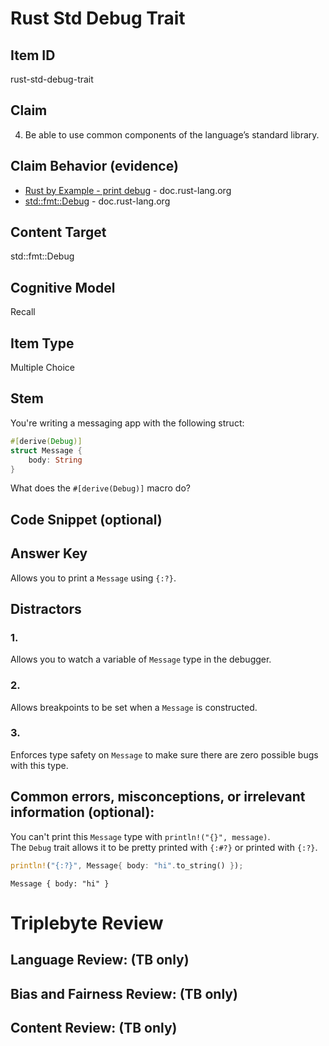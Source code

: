 # Rust Std Debug Trait

## Item ID
rust-std-debug-trait

## Claim
4. Be able to use common components of the language’s standard library.

## Claim Behavior (evidence)
- [Rust by Example - print debug](https://doc.rust-lang.org/stable/rust-by-example/hello/print/print_debug.html) - doc.rust-lang.org
- [std::fmt::Debug](https://doc.rust-lang.org/std/fmt/trait.Debug.html) - doc.rust-lang.org

## Content Target
std::fmt::Debug

## Cognitive Model
Recall

## Item Type
Multiple Choice

## Stem

You're writing a messaging app with the following struct:
```rust
#[derive(Debug)]
struct Message {
    body: String
}
```

What does the `#[derive(Debug)]` macro do?

## Code Snippet (optional)


## Answer Key

Allows you to print a `Message` using `{:?}`.

## Distractors

### 1.

Allows you to watch a variable of `Message` type in the debugger.

### 2.

Allows breakpoints to be set when a `Message` is constructed.

### 3.

Enforces type safety on `Message` to make sure there are zero possible bugs with this type.


## Common errors, misconceptions, or irrelevant information (optional):

You can't print this `Message` type with `println!("{}", message)`.  
The `Debug` trait allows it to be pretty printed with `{:#?}` or printed with `{:?}`.

```rust
println!("{:?}", Message{ body: "hi".to_string() });
```
```
Message { body: "hi" }
```

# Triplebyte Review


## Language Review: (TB only)


## Bias and Fairness Review: (TB only)


## Content Review: (TB only)

